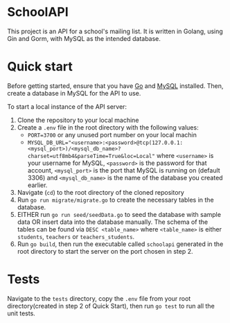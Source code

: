 # SchoolAPI

This project is an API for a school's mailing list. It is written in Golang, using Gin and Gorm, with MySQL as the intended database.

# Quick start

Before getting started, ensure that you have [Go](https://go.dev/dl/) and [MySQL](https://www.mysql.com/downloads/) installed. Then, create a database in MySQL for the API to use.

To start a local instance of the API server:

1. Clone the repository to your local machine
2. Create a `.env` file in the root directory with the following values:
   - `PORT=3700` or any unused port number on your local machin
   - `MYSQL_DB_URL="<username>:<password>@tcp(127.0.0.1:<mysql_port>)/<mysql_db_name>?charset=utf8mb4&parseTime=True&loc=Local"` where `<username>` is your username for MySQL, `<password>` is the password for that account, `<mysql_port>` is the port that MySQL is running on (default 3306) and `<mysql_db_name>` is the name of the database you created earlier.
3. Navigate (`cd`) to the root directory of the cloned repository
4. Run `go run migrate/migrate.go` to create the necessary tables in the database.
5. EITHER run `go run seed/seedData.go` to seed the database with sample data OR insert data into the database manually. The schema of the tables can be found via `DESC <table_name>` where `<table_name>` is either `students`, `teachers` or `teachers_students`.
6. Run `go build`, then run the executable called `schoolapi` generated in the root directory to start the server on the port chosen in step 2.

# Tests

Navigate to the `tests` directory, copy the `.env` file from your root directory(created in step 2 of Quick Start), then run `go test` to run all the unit tests.
